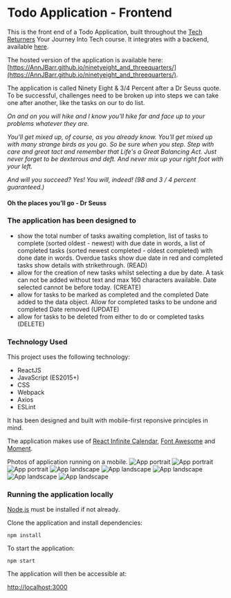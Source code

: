 

# Todo Application - Frontend

This is the front end of a Todo Application, built throughout the [Tech Returners](https://techreturners.com) Your Journey Into Tech course. It integrates with a backend, available [here](https://github.com/AnnJBarr/back_end_ninety_eight_and_3-quarters).

The hosted version of the application is available here: [https://AnnJBarr.github.io/ninetyeight_and_threequarters/](https://AnnJBarr.github.io/ninetyeight_and_threequarters/).

The application is called Ninety Eight & 3/4 Percent after a Dr Seuss quote. To be successful, challenges need to be broken up into steps we can take one after another, like the tasks on our to do list.

*On and on you will hike 
and I know you'll hike far 
and face up to your problems whatever they are.*

*You'll get mixed up, of course, as you already know. You'll get mixed up with many strange birds as you go. So be sure when you step. Step with care and great tact and remember that Life's a Great Balancing Act. Just never forget to be dexterous and deft. And never mix up your right foot with your left.*

*And will you succeed? Yes! You will, indeed! (98 and 3 / 4 percent guaranteed.)*

#### Oh the places you’ll go - Dr Seuss

### The application has been designed to 
- show the total number of tasks awaiting completion, list of tasks to complete (sorted oldest - newest) with due date in words, a list of completed tasks (sorted newest completed - oldest completed) with done date in words. Overdue tasks show due date in red and completed tasks show details with strikethrough.  (READ)
- allow for the creation of new tasks whilst selecting a due by date. A task can not be added without text and max 160 characters available. Date selected cannot be before today. (CREATE)
- allow for tasks to be marked as completed and the completed Date added to the data object. Allow for completed tasks to be undone and completed Date removed (UPDATE)
- allow for tasks to be deleted from either to do or completed tasks (DELETE)


### Technology Used

This project uses the following technology:

- ReactJS
- JavaScript (ES2015+)
- CSS
- Webpack
- Axios
- ESLint

It has been designed and built with mobile-first reponsive principles in mind.

The application makes use of [React Infinite Calendar](https://www.npmjs.com/package/react-infinite-calendar), [Font Awesome](https://www.npmjs.com/package/font-awesome) and [Moment](https://www.npmjs.com/package/moment).

Photos of application running on a mobile.
![App portrait](https://github.com/AnnJBarr/ninetyeight_and_threequarters/blob/master/public/mobportraittop.jpeg)
![App portrait](https://github.com/AnnJBarr/ninetyeight_and_threequarters/blob/master/public/mobportraitmid.jpeg)
![App portrait](https://github.com/AnnJBarr/ninetyeight_and_threequarters/blob/master/public/mobportraitbottom.jpeg)
![App landscape](https://github.com/AnnJBarr/ninetyeight_and_threequarters/blob/master/public/moblandtop.jpeg)
![App landscape](https://github.com/AnnJBarr/ninetyeight_and_threequarters/blob/master/public/moblandmid1.jpeg)
![App landscape](https://github.com/AnnJBarr/ninetyeight_and_threequarters/blob/master/public/moblandmid2.jpeg)
![App landscape](https://github.com/AnnJBarr/ninetyeight_and_threequarters/blob/master/public/moblandmid3.jpeg)
![App landscape](https://github.com/AnnJBarr/ninetyeight_and_threequarters/blob/master/public/moblandbottom.jpeg)

### Running the application locally

[Node.js](https://nodejs.org/en/) must be installed if not already.

Clone the application and install dependencies:

    npm install

To start the application:

    npm start

The application will then be accessible at:

[http://localhost:3000](http://localhost:3000)